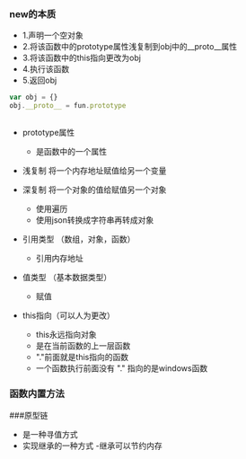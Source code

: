 ### new的本质

- 1.声明一个空对象
- 2.将该函数中的prototype属性浅复制到obj中的__proto__属性
- 3.将该函数中的this指向更改为obj
- 4.执行该函数
- 5.返回obj


``` javascript
var obj = {}
obj.__proto__ = fun.prototype

```
##

- prototype属性
	- 是函数中的一个属性
- 浅复制 将一个内存地址赋值给另一个变量
- 深复制 将一个对象的值给赋值另一个对象
	- 使用遍历
	- 使用json转换成字符串再转成对象

- 引用类型 （数组，对象，函数）
	- 引用内存地址
- 值类型 （基本数据类型）
	- 赋值

- this指向（可以人为更改）
	- this永远指向对象
	- 是在当前函数的上一层函数
	- "."前面就是this指向的函数
	- 一个函数执行前面没有 "." 指向的是windows函数


### 函数内置方法

###原型链

- 是一种寻值方式
- 实现继承的一种方式
	-继承可以节约内存
